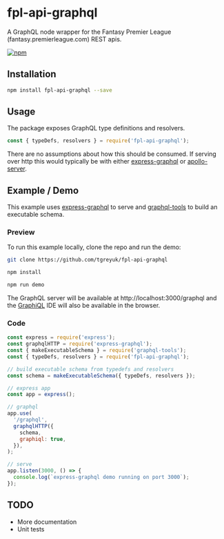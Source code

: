 # fpl-api-graphql

A GraphQL node wrapper for the Fantasy Premier League (fantasy.premierleague.com) REST apis.

[![npm](https://img.shields.io/npm/v/fpl-api-graphql.svg)](https://www.npmjs.com/package/fpl-api-graphql)

## Installation

```bash
npm install fpl-api-graphql --save
```

## Usage

The package exposes GraphQL type definitions and resolvers.

```js
const { typeDefs, resolvers } = require('fpl-api-graphql');
```

There are no assumptions about how this should be consumed. If serving over http this would typically be with either [express-graphql](https://github.com/graphql/express-graphql) or [apollo-server](https://github.com/apollographql/apollo-server).

## Example / Demo

This example uses [express-graphql](https://github.com/graphql/express-graphql) to serve and [graphql-tools](https://github.com/apollographql/graphql-tools) to build an executable schema.

### Preview

To run this example locally, clone the repo and run the demo:

```bash
git clone https://github.com/tgreyuk/fpl-api-graphql

npm install

npm run demo
```


The GraphQL server will be available at http://localhost:3000/graphql and the [GraphiQL](https://github.com/graphql/graphiql) IDE will also be available in the browser.

### Code

```js
const express = require('express');
const graphqlHTTP = require('express-graphql');
const { makeExecutableSchema } = require('graphql-tools');
const { typeDefs, resolvers } = require('fpl-api-graphql');

// build executable schema from typedefs and resolvers
const schema = makeExecutableSchema({ typeDefs, resolvers });

// express app
const app = express();

// graphql
app.use(
  '/graphql',
  graphqlHTTP({
    schema,
    graphiql: true,
  }),
);

// serve
app.listen(3000, () => {
  console.log(`express-graphql demo running on port 3000`);
});
```

## TODO

* More documentation
* Unit tests
